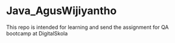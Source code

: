 # Java_AgusWijiyantho
This repo is intended for learning and send the assignment for QA bootcamp at DigitalSkola
